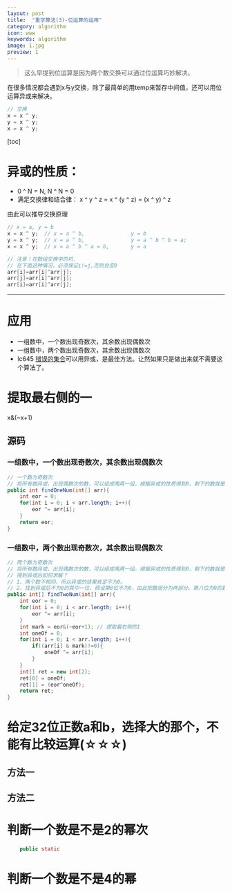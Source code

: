```yaml
---
layout: post
title:  "重学算法(3)-位运算的运用"
category: algorithm
icon: www
keywords: algorithm
image: 1.jpg
preview: 1
---
```


> 这么早提到位运算是因为两个数交换可以通过位运算巧妙解决。

在很多情况都会遇到x与y交换，除了最简单的用temp来暂存中间值，还可以用位运算异或来解决。

``` java
// 交换
x = x ^ y; 
y = x ^ y;
x = x ^ y;
```
[toc]
# 异或的性质：

 - 0 ^ N = N, N ^ N = 0
 - 满足交换律和结合律： x ^ y ^ z = x ^ (y ^ z) = (x ^ y) ^ z

由此可以推导交换原理
``` java
// x = a, y = b
x = x ^ y;  // x = a ^ b, 				y = b
y = x ^ y;  // x = a ^ b, 				y = a ^ b ^ b = a;
x = x ^ y;  // x = a ^ b ^ a = b,  		y = a

// 注意！在数组交换中的坑.
// 在下面这种情况，必须保证i!=j,否则会变0
arr[i]=arr[i]^arr[j];
arr[j]=arr[i]^arr[j];
arr[i]=arr[i]^arr[j];
```
---
# 应用

 - 一组数中，一个数出现奇数次，其余数出现偶数次
 - 一组数中，两个数出现奇数次，其余数出现偶数次
 - lc645 [错误的集合](https://leetcode-cn.com/problems/set-mismatch/)可以用异或，是最佳方法。让然如果只是做出来就不需要这个算法了。

# 提取最右侧的一
x&(~x+1)

## 源码
### 一组数中，一个数出现奇数次，其余数出现偶数次
``` java
// 一个数为奇数次
// 将所有数异或，出现偶数次的数，可以组成两两一组，根据异或的性质得到0，剩下的数就是结果
public int findOneNum(int[] arr){
	int eor = 0;
	for(int i = 0; i < arr.length; i++){
		eor ^= arr[i];
	}
	return eor;
}
```
### 一组数中，两个数出现奇数次，其余数出现偶数次
``` java
// 两个数为奇数次
// 将所有数异或，出现偶数次的数，可以组成两两一组，根据异或的性质得到0，剩下的数就是要找的两个数的异或
// 得到异或后如何求解？
// 1、两个数不相同，所以异或的结果肯定不为0。
// 2、找到异或后不为0的其中一位，假设第8位不为0，由此把数组分为两部分。第八位为0的数异或，则得到两个数其中之一，由此又得到另一个数
public int[] findTwoNum(int[] arr){
	int eor = 0;
	for(int i = 0; i < arr.length; i++){
		eor ^= arr[i];
	}
	int mark = eor&(~eor+1); // 提取最右侧的1
	int oneOf = 0;
	for(int i = 0; i < arr.length; i++){
		if((arr[i] & mark)!=0){
			oneOf ^= arr[i];
		}
	}
	int[] ret = new int[2];
	ret[0] = oneOf;
	ret[1] = (eor^oneOf);
	return ret;
}
```
# 给定32位正数a和b，选择大的那个，不能有比较运算(☆☆☆)
## 方法一
## 方法二
# 判断一个数是不是2的幂次
```java
	public static
```
# 判断一个数是不是4的幂
